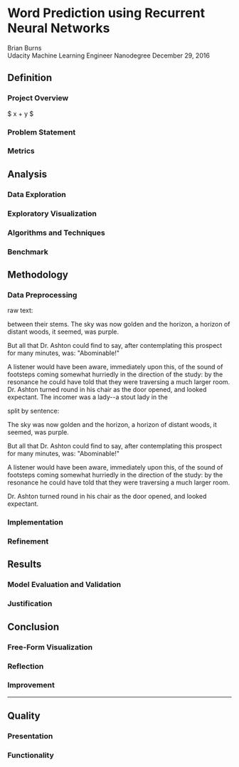 
# Word Prediction using Recurrent Neural Networks

Brian Burns  
Udacity Machine Learning Engineer Nanodegree
December 29, 2016

<!-- from https://review.udacity.com/#!/rubrics/108/view -->

## Definition

### Project Overview

<!-- Student provides a high-level overview of the project in layman's terms.
Background information such as the problem domain, the project origin, and
related data sets or input data is given. -->

$ x + y $


### Problem Statement

<!-- The problem which needs to be solved is clearly defined. A strategy for
solving the problem, including discussion of the expected solution, has been
made. -->

### Metrics

<!-- Metrics used to measure performance of a model or result are clearly
defined. Metrics are justified based on the characteristics of the problem. -->


## Analysis

### Data Exploration

<!-- If a dataset is present, features and calculated statistics relevant to the
problem have been reported and discussed, along with a sampling of the data. In
lieu of a dataset, a thorough description of the input space or input data has
been made. Abnormalities or characteristics about the data or input that need to
be addressed have been identified. -->



### Exploratory Visualization

<!-- A visualization has been provided that summarizes or extracts a relevant
characteristic or feature about the dataset or input data with thorough
discussion. Visual cues are clearly defined. -->


### Algorithms and Techniques

<!-- Algorithms and techniques used in the project are thoroughly discussed and
properly justified based on the characteristics of the problem. -->


### Benchmark

<!-- Student clearly defines a benchmark result or threshold for comparing
performances of solutions obtained. -->




## Methodology

### Data Preprocessing

<!-- All preprocessing steps have been clearly documented. Abnormalities or
characteristics about the data or input that needed to be addressed have been
corrected. If no data preprocessing is necessary, it has been clearly justified.
-->


raw text:

between their stems. The sky was now golden and the horizon, a horizon
of distant woods, it seemed, was purple.

But all that Dr. Ashton could find to say, after contemplating this
prospect for many minutes, was: "Abominable!"

A listener would have been aware, immediately upon this, of the sound
of footsteps coming somewhat hurriedly in the direction of the study:
by the resonance he could have told that they were traversing a much
larger room. Dr. Ashton turned round in his chair as the door opened,
and looked expectant. The incomer was a lady--a stout lady in the

split by sentence:

The sky was now golden and the horizon, a horizon of distant woods, it seemed, was purple.

But all that Dr. Ashton could find to say, after contemplating this prospect for many minutes, was: "Abominable!"

A listener would have been aware, immediately upon this, of the sound of footsteps coming somewhat hurriedly in the direction of the study: by the resonance he could have told that they were traversing a much larger room.

Dr. Ashton turned round in his chair as the door opened, and looked expectant.


### Implementation

<!-- The process for which metrics, algorithms, and techniques were implemented
with the given datasets or input data has been thoroughly documented.
Complications that occurred during the coding process are discussed. -->


### Refinement

<!-- The process of improving upon the algorithms and techniques used is clearly
documented. Both the initial and final solutions are reported, along with
intermediate solutions, if necessary. -->



## Results

### Model Evaluation and Validation

<!-- The final model's qualities - such as parameters - are evaluated in detail.
Some type of analysis is used to validate the robustness of the model's
solution. -->

### Justification

<!-- The final results are compared to the benchmark result or threshold with
some type of statistical analysis. Justification is made as to whether the final
model and solution is significant enough to have adequately solved the problem.
-->


## Conclusion

### Free-Form Visualization

<!-- A visualization has been provided that emphasizes an important quality
about the project with thorough discussion. Visual cues are clearly defined. -->

### Reflection

<!-- Student adequately summarizes the end-to-end problem solution and discusses
one or two particular aspects of the project they found interesting or
difficult. -->

### Improvement

<!-- Discussion is made as to how one aspect of the implementation could be
improved. Potential solutions resulting from these improvements are considered
and compared/contrasted to the current solution. -->


--------------------------------------------------------------------------------

## Quality

### Presentation

<!-- Project report follows a well-organized structure and would be readily
understood by its intended audience. Each section is written in a clear, concise
and specific manner. Few grammatical and spelling mistakes are present. All
resources used to complete the project are cited and referenced. -->

### Functionality

<!-- Code is formatted neatly with comments that effectively explain complex
implementations. Output produces similar results and solutions as to those
discussed in the project. -->






